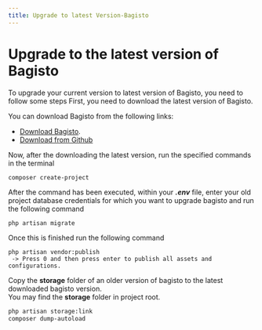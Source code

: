 ```yaml
---
title: Upgrade to latest Version-Bagisto
---
```


# Upgrade to the latest version of Bagisto

To upgrade your current version to latest version of Bagisto, you need to follow some steps
First, you need to download the latest version of Bagisto.  

You can download Bagisto from the following links:
- [Download Bagisto](https://bagisto.com/en/download/).
- [Download from Github](https://github.com/bagisto/bagisto)

Now, after the downloading the latest version, run the specified commands in the terminal
```sh
composer create-project
```

After the command has been executed, within your **_.env_** file, enter your old project database credentials for which you want to upgrade bagisto and run the following command
```
php artisan migrate
```

Once this is finished run the following command
```
php artisan vendor:publish
 -> Press 0 and then press enter to publish all assets and configurations.
```

Copy the **storage** folder of an older version of bagisto to the latest downloaded bagisto version.  
You may find the **storage** folder in project root.
```sh
php artisan storage:link
composer dump-autoload
```
